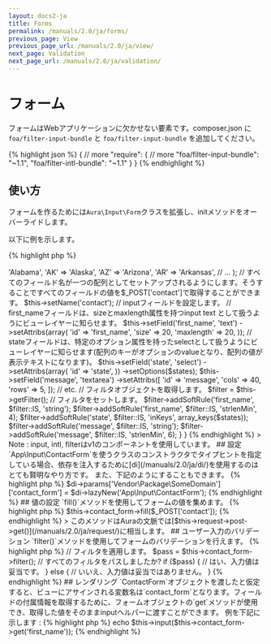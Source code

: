 ```yaml
---
layout: docs2-ja
title: Forms
permalink: /manuals/2.0/ja/forms/
previous_page: View
previous_page_url: /manuals/2.0/ja/view/
next_page: Validation
next_page_url: /manuals/2.0/ja/validation/
---
```


# フォーム

フォームはWebアプリケーションに欠かせない要素です。composer.json に`foa/filter-input-bundle` と `foa/filter-input-bundle` を追加してください。

{% highlight json %}
{
    // more
    "require": {
        // more
        "foa/filter-input-bundle": "~1.1",
        "foa/filter-intl-bundle": "~1.1"
    }
}
{% endhighlight %}

## 使い方

フォームを作るためには`Aura\Input\Form`クラスを拡張し、initメソッドをオーバーライドします。

以下に例を示します。

{% highlight php %}
<?php
/**
 * {$PROJECT_PATH}/src/App/Input/ContactForm.php
 */
namespace App\Input;

use Aura\Input\Form;

class ContactForm extends Form
{
    public function init()
    {
        $states = array(
            'AL' => 'Alabama',
            'AK' => 'Alaska',
            'AZ' => 'Arizona',
            'AR' => 'Arkansas',
            // ...
        );
        // すべてのフィールド名が一つの配列としてセットアップされるようにします。そうすることですべてのフィールドの値を$_POST['contact']で取得することができます。
        $this->setName('contact');
        // inputフィールドを設定します。
        // first_nameフィールドは、sizeとmaxlength属性を持つinput text として扱うようにビューレイヤーに知らせます。
        $this->setField('first_name', 'text')
            ->setAttribs(array(
                'id' => 'first_name',
                'size' => 20,
                'maxlength' => 20,
            ));

        // stateフィールドは、特定のオプション属性を持ったselectとして扱うようにビューレイヤーに知らせます(配列のキーがオプションのvalueとなり、配列の値が表示テキストになります)。
        $this->setField('state', 'select')
            ->setAttribs(array(
                 'id' => 'state',
            ))
            ->setOptions($states);

        $this->setField('message', 'textarea')
            ->setAttribs([
                'id' => 'message',
                'cols' => 40,
                'rows' => 5,
            ]);
        // etc.

        // フィルタオブジェクトを取得します。
        $filter = $this->getFilter();
        // フィルタをセットします。
        $filter->addSoftRule('first_name', $filter::IS, 'string');
        $filter->addSoftRule('first_name', $filter::IS, 'strlenMin', 4);
        $filter->addSoftRule('state', $filter::IS, 'inKeys', array_keys($states));
        $filter->addSoftRule('message', $filter::IS, 'string');
        $filter->addSoftRule('message', $filter::IS, 'strlenMin', 6);
    }
}
{% endhighlight %}

> Note : input, intl, filterはv1のコンポーネントを使用しています。

## 設定

`App\Input\ContactForm`を使うクラスのコンストラクタでタイプヒントを指定している場合、依存を注入するために[di](/manuals/2.0/ja/di/)を使用するのはとても賢明なやり方です。

また、下記のようにすることもできます。

{% highlight php %}
$di->params['Vendor\Package\SomeDomain']['contact_form'] = $di->lazyNew('App\Input\ContactForm');
{% endhighlight %}

## 値の設定

`fill()`メソッドを使用してフォームの値を集めます。

{% highlight php %}
$this->contact_form->fill($_POST['contact']);
{% endhighlight %}

> このメソッドはAuraの文脈では[$this->request->post->get()](/manuals/2.0/ja/request/)に相当します。

## ユーザー入力のバリデーション

`filter()`メソッドを使用してフォームのバリデーションを行えます。

{% highlight php %}
// フィルタを適用します。
$pass = $this->contact_form->filter();

// すべてのフィルタをパスしましたか?
if ($pass) {
    // はい、入力値は妥当です。
} else {
    // いいえ、入力値は妥当ではありません。
}
{% endhighlight %}

## レンダリング

`ContactForm`オブジェクトを渡したと仮定すると、ビューにアサインされる変数名は`contact_form`となります。フィールドの付属情報を取得するために、フォームオブジェクトの`get`メソッドが使用でき、取得した値をそのままinputヘルパーに渡すことができます。

例を下記に示します :

{% highlight php %}
echo $this->input($this->contact_form->get('first_name'));
{% endhighlight %}
